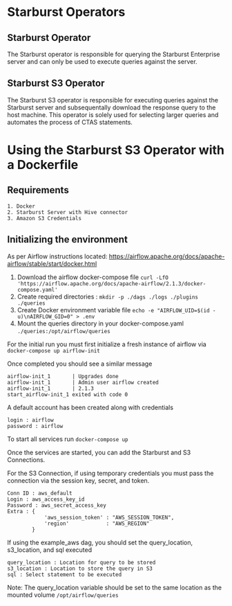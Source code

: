 # Starburst Operators

## Starburst Operator

The Starburst operator is responsible for querying the Starburst Enterprise server and can only be used to execute queries against the server.


## Starburst S3 Operator

The Starburst S3 operator is responsible for executing queries against the Starburst server and subsequentally download the response query to the host machine. This operator is solely used for selecting larger queries and automates the process of CTAS statements. 




# Using the Starburst S3 Operator with a Dockerfile

## Requirements
    1. Docker 
    2. Starburst Server with Hive connector 
    3. Amazon S3 Credentials 
    
## Initializing the environment

As per Airflow instructions located: <https://airflow.apache.org/docs/apache-airflow/stable/start/docker.html>
1. Download the airflow docker-compose file `curl -LfO 'https://airflow.apache.org/docs/apache-airflow/2.1.3/docker-compose.yaml'`
2. Create required directories : `mkdir -p ./dags ./logs ./plugins ./queries`
3. Create Docker environment variable file `echo -e "AIRFLOW_UID=$(id -u)\nAIRFLOW_GID=0" > .env`
4. Mount the queries directory in your docker-compose.yaml `./queries:/opt/airflow/queries`
    

For the initial run you must first initialize a fresh instance of airflow via `docker-compose up airflow-init`

Once completed you should see a similar message

    airflow-init_1       | Upgrades done
    airflow-init_1       | Admin user airflow created
    airflow-init_1       | 2.1.3
    start_airflow-init_1 exited with code 0
    
A default account has been created along with credentials

    login : airflow
    password : airflow

To start all services run `docker-compose up`


Once the services are started, you can add the Starburst and S3 Connections.

For the S3 Connection, if using temporary credentials you must pass the connection via the session key, secret, and token.

    Conn ID : aws_default
    Login : aws_access_key_id
    Password : aws_secret_access_key
    Extra : { 
                'aws_session_token' : "AWS_SESSION_TOKEN",
                'region'            : "AWS_REGION" 
            }
            
If using the example_aws dag, you should set the query_location, s3_location, and sql executed

    query_location : Location for query to be stored 
    s3_location : Location to store the query in S3
    sql : Select statement to be executed
    

Note: The query_location variable should be set to the same location as the mounted volume `/opt/airflow/queries`

